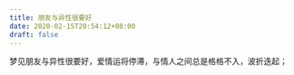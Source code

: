 ```yaml
---
title: 朋友与异性很要好
date: 2020-02-15T20:54:12+08:00
draft: false
---
```


梦见朋友与异性很要好，爱情运将停滞，与情人之间总是格格不入，波折迭起；